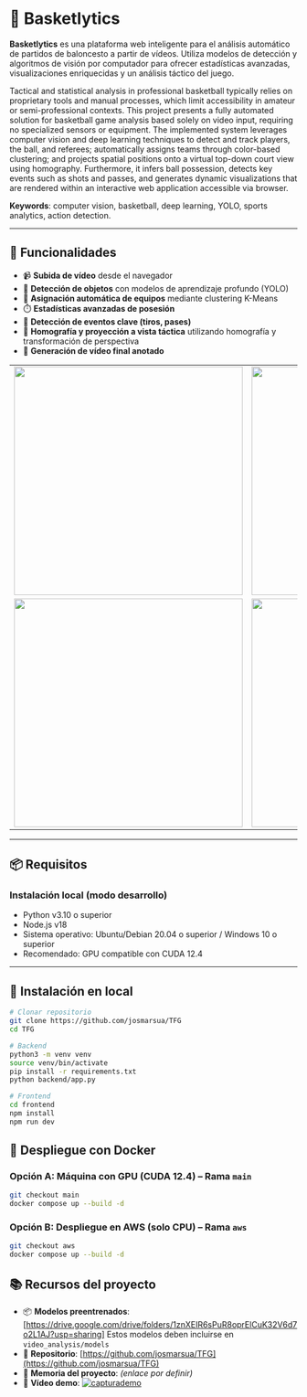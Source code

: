 # 🏀 Basketlytics

**Basketlytics** es una plataforma web inteligente para el análisis automático de partidos de baloncesto a partir de vídeos. Utiliza modelos de detección y algoritmos de visión por computador para ofrecer estadísticas avanzadas, visualizaciones enriquecidas y un análisis táctico del juego.

Tactical and statistical analysis in professional basketball typically relies on proprietary tools and manual processes, which limit accessibility in amateur or semi-professional contexts. This project presents a fully automated solution for basketball game analysis based solely on video input, requiring no specialized sensors or equipment. The implemented system leverages computer vision and deep learning techniques to detect and track players, the ball, and referees; automatically assigns teams through color-based clustering; and projects spatial positions onto a virtual top-down court view using homography. Furthermore, it infers ball possession, detects key events such as shots and passes, and generates dynamic visualizations that are rendered within an interactive web application accessible via browser.

**Keywords**: computer vision, basketball, deep learning, YOLO, sports analytics, action detection.

---

## 🚀 Funcionalidades

- 📹 **Subida de vídeo** desde el navegador
- 🧠 **Detección de objetos** con modelos de aprendizaje profundo (YOLO)
- 👕 **Asignación automática de equipos** mediante clustering K-Means
- ⏱️ **Estadísticas avanzadas de posesión**
- 🏀 **Detección de eventos clave (tiros, pases)**
- 📐 **Homografía y proyección a vista táctica** utilizando homografía y transformación de perspectiva
- 🎨 **Generación de vídeo final anotado**
  
<table>
  <tr>
    <td>
      <img src="https://github.com/user-attachments/assets/acaf248d-2fa8-4d6b-96f4-640d5b7e1abb" width="400" />
    </td>
    <td>
      <img src="https://github.com/user-attachments/assets/69cd59d9-a5c1-4797-9718-8f8a7a305762" width="400" />
    </td>
  </tr>
  <tr>
    <td>
      <img src="https://github.com/user-attachments/assets/5f1a9e41-9098-458e-832d-bf995952d626" width="400" />
    </td>
    <td>
      <img src="https://github.com/user-attachments/assets/b9a1114f-5f2c-46ce-aea1-523a065857ef" width="400" />
    </td>
  </tr>
</table>

---

## 📦 Requisitos

### Instalación local (modo desarrollo)

- Python v3.10 o superior
- Node.js v18
- Sistema operativo: Ubuntu/Debian 20.04 o superior / Windows 10 o superior
- Recomendado: GPU compatible con CUDA 12.4

---

## 🧪 Instalación en local

```bash
# Clonar repositorio
git clone https://github.com/josmarsua/TFG
cd TFG

# Backend
python3 -m venv venv
source venv/bin/activate
pip install -r requirements.txt
python backend/app.py

# Frontend
cd frontend
npm install
npm run dev
```

## 🐳 Despliegue con Docker

### Opción A: Máquina con GPU (CUDA 12.4) – Rama `main`

```bash
git checkout main
docker compose up --build -d
```
### Opción B: Despliegue en AWS (solo CPU) – Rama `aws`

```bash
git checkout aws
docker compose up --build -d
```
## 📚 Recursos del proyecto

- 📦 **Modelos preentrenados**: [https://drive.google.com/drive/folders/1znXEIR6sPuR8oprElCuK32V6d7o2L1AJ?usp=sharing] Estos modelos deben incluirse en ```video_analysis/models```
- 📁 **Repositorio**: [https://github.com/josmarsua/TFG](https://github.com/josmarsua/TFG)
- 📄 **Memoria del proyecto**: *(enlace por definir)*
- 🎥 **Vídeo demo**:
[![capturademo](https://github.com/user-attachments/assets/5007a073-8e90-4fcd-be6e-08c31bec096f)](https://www.youtube.com/watch?v=n4v1BjWUU1c&ab_channel=Jos%C3%A9Mart%C3%ADnezSu%C3%A1rez)




